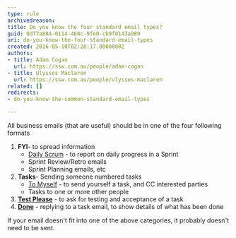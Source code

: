 ```yaml
---
type: rule
archivedreason: 
title: Do you know the four standard email types?
guid: 0df7a884-0114-468c-9fe0-cb9f0143a989
uri: do-you-know-the-four-standard-email-types
created: 2016-05-10T02:28:17.0000000Z
authors:
- title: Adam Cogan
  url: https://ssw.com.au/people/adam-cogan
- title: Ulysses Maclaren
  url: https://ssw.com.au/people/ulysses-maclaren
related: []
redirects:
- do-you-know-the-common-standard-email-types

---
```


All business emails (that are useful) should be in one of the four following formats

<!--endintro-->

1. **FYI**- to spread information
    * [Daily Scrum](/methodology-do-you-do-daily-scrums-aka-stand-up-meetings) - to report on daily progress in a Sprint
    * Sprint Review/Retro emails
    * Sprint Planning emails, etc
2. **Tasks**- Sending someone numbered tasks
    * [To Myself](/dones-do-you-send-yourself-emails) - to send yourself a task, and CC interested parties
    * Tasks to one or more other people
3. [**Test Please**](/conduct-a-test-please-internally-and-then-with-the-client) - to ask for testing and acceptance of a task
4. [**Done**](/dones-do-you-reply-done-and-delete-the-original-email) - replying to a task email, to show details of what has been done


If your email doesn't fit into one of the above categories, it probably doesn't need to be sent.
